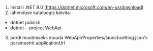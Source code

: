 1. Installi .NET 8.0 (https://dotnet.microsoft.com/en-us/download)
2. lahenduse kataloogis käivita:
- dotnet publish
- dotnet --project WebApi
3. pordi muutmiseks muuda WebApi/Properties/launchsetting.json's parameetrit applicationUrl
